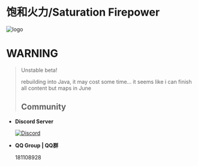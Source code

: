 # 饱和火力/Saturation Firepower
![logo](https://github.com/RA2EXE/Saturation-Firepower/assets/119042209/e39d7de5-09ea-4fd6-b815-674141e0557c)

# WARNING
>Unstable beta!
> 
> rebuilding into Java, it may cost some time...
> it seems like i can finish all content but maps in June
> 
> ## Community
+ **Discord Server**

  [![Discord](https://img.shields.io/discord/825801593466388520.svg?logo=discord&logoColor=white&logoWidth=20&labelColor=7289DA&label=Discord&color=17cf48)](https://discord.gg/wfs97YEA)

+ **QQ Group | QQ群**

  181108928